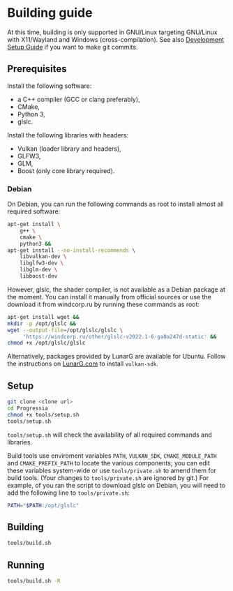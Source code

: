 # Building guide

At this time, building  is only supported in GNU/Linux  targeting GNU/Linux with
X11/Wayland and Windows (cross-compilation). See also
[Development Setup Guide](DevelopmentSetupGuide.md)
if you want to make git commits.

## Prerequisites

Install the following software:
  - a C++ compiler (GCC or clang preferably),
  - CMake,
  - Python 3,
  - glslc.

Install the following libraries with headers:
  - Vulkan (loader library and headers),
  - GLFW3,
  - GLM,
  - Boost (only core library required).

### Debian

On Debian, you  can run  the following  commands  as root  to install almost all
required software:
```bash
apt-get install \
    g++ \
    cmake \
    python3 &&
apt-get install --no-install-recommends \
    libvulkan-dev \
    libglfw3-dev \
    libglm-dev \
    libboost-dev
```

However, glslc, the shader compiler, is not available as a Debian package at the
moment. You can install it manually from official sources or use the download it
from windcorp.ru by running these commands as root:
```bash
apt-get install wget &&
mkdir -p /opt/glslc &&
wget --output-file=/opt/glslc/glslc \
     'https://windcorp.ru/other/glslc-v2022.1-6-ga0a247d-static' &&
chmod +x /opt/glslc/glslc
```

Alternatively, packages provided by  LunarG are available for Ubuntu. Follow the
instructions   on  [LunarG.com](https://vulkan.lunarg.com/sdk/home)   to install
`vulkan-sdk`.

## Setup

```bash
git clone <clone url>
cd Progressia
chmod +x tools/setup.sh
tools/setup.sh
```

`tools/setup.sh`  will  check  the availability  of  all  required commands  and
libraries.

Build tools  use enviroment  variables `PATH`, `VULKAN_SDK`, `CMAKE_MODULE_PATH`
and `CMAKE_PREFIX_PATH` to  locate the various  components; you  can edit  these
variables  system-wide or use `tools/private.sh` to amend  them for build tools.
(Your changes to `tools/private.sh` are ignored by git.)
For example, of you ran the script to download glslc on Debian, you will need to
add the following line to `tools/private.sh`:
```bash
PATH="$PATH:/opt/glslc"
```

## Building

```bash
tools/build.sh
```

## Running

```bash
tools/build.sh -R
```
